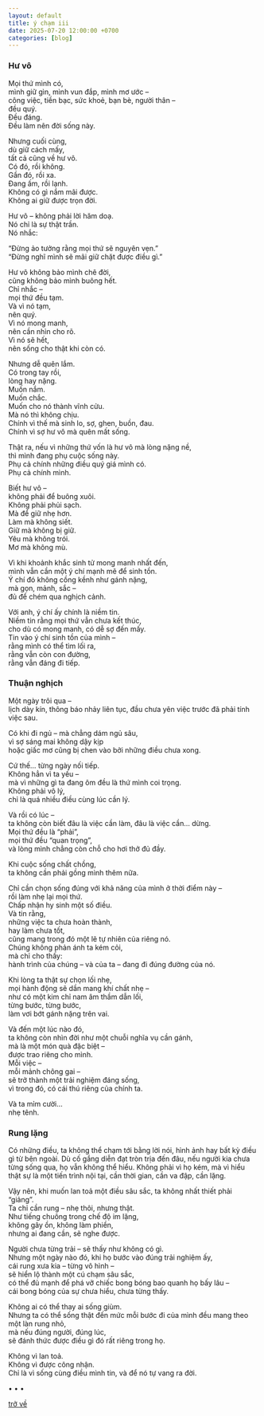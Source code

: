```yaml
---
layout: default
title: ý chạm iii
date: 2025-07-20 12:00:00 +0700
categories: [blog]
---
```


### Hư vô

Mọi thứ mình có,  
mình giữ gìn, mình vun đắp, mình mơ ước –  
công việc, tiền bạc, sức khoẻ, bạn bè, người thân –  
đều quý.  
Đều đáng.  
Đều làm nên đời sống này.  
  
  
Nhưng cuối cùng,  
dù giữ cách mấy,  
tất cả cũng về hư vô.  
Có đó, rồi không.  
Gần đó, rồi xa.  
Đang ấm, rồi lạnh.  
Không có gì nắm mãi được.  
Không ai giữ được trọn đời.  
  
  
Hư vô – không phải lời hăm doạ.  
Nó chỉ là sự thật trần.  
Nó nhắc:  
  
“Đừng ảo tưởng rằng mọi thứ sẽ nguyên vẹn.”  
“Đừng nghĩ mình sẽ mãi giữ chặt được điều gì.”  
  
  
  
Hư vô không bảo mình chê đời,  
cũng không bảo mình buông hết.  
Chỉ nhắc –  
mọi thứ đều tạm.  
Và vì nó tạm,  
nên quý.  
Vì nó mong manh,  
nên cần nhìn cho rõ.  
Vì nó sẽ hết,  
nên sống cho thật khi còn có.  
  
  
Nhưng dễ quên lắm.  
Có trong tay rồi,  
lòng hay nặng.  
Muốn nắm.  
Muốn chắc.  
Muốn cho nó thành vĩnh cửu.  
Mà nó thì không chịu.  
Chính vì thế mà sinh lo, sợ, ghen, buồn, đau.  
Chính vì sợ hư vô mà quên mất sống.  
  
  
Thật ra, nếu vì những thứ vốn là hư vô mà lòng nặng nề,  
thì mình đang phụ cuộc sống này.  
Phụ cả chính những điều quý giá mình có.  
Phụ cả chính mình.  
  
  
Biết hư vô –  
không phải để buông xuôi.  
Không phải phủi sạch.  
Mà để giữ nhẹ hơn.  
Làm mà không siết.  
Giữ mà không bị giữ.  
Yêu mà không trói.  
Mơ mà không mù.  
  
  
Vì khi khoảnh khắc sinh tử mong manh nhất đến,  
mình vẫn cần một ý chí mạnh mẽ để sinh tồn.  
Ý chí đó không cồng kềnh như gánh nặng,  
mà gọn, mảnh, sắc –  
đủ để chém qua nghịch cảnh.  
  
  
Với anh, ý chí ấy chính là niềm tin.  
Niềm tin rằng mọi thứ vẫn chưa kết thúc,  
cho dù có mong manh, có dễ sợ đến mấy.  
Tin vào ý chí sinh tồn của mình –  
rằng mình có thể tìm lối ra,  
rằng vẫn còn con đường,  
rằng vẫn đáng đi tiếp.  

### Thuận nghịch

Một ngày trôi qua –  
lịch dày kín, thông báo nhảy liên tục, đầu chưa yên việc trước đã phải tính việc sau.  
  
Có khi đi ngủ – mà chẳng dám ngủ sâu,  
vì sợ sáng mai không dậy kịp  
hoặc giấc mơ cũng bị chen vào bởi những điều chưa xong.  
  
Cứ thế… từng ngày nối tiếp.  
Không hẳn vì ta yếu –  
mà vì những gì ta đang ôm đều là thứ mình coi trọng.  
Không phải vô lý,  
chỉ là quá nhiều điều cùng lúc cần lý.  
  
Và rồi có lúc –  
ta không còn biết đâu là việc cần làm, đâu là việc cần… dừng.  
Mọi thứ đều là “phải”,  
mọi thứ đều “quan trọng”,  
và lòng mình chẳng còn chỗ cho hơi thở đủ đầy.  
  
Khi cuộc sống chất chồng,  
ta không cần phải gồng mình thêm nữa.  
  
Chỉ cần chọn sống đúng với khả năng của mình ở thời điểm này –  
rồi làm nhẹ lại mọi thứ.  
Chấp nhận hy sinh một số điều.  
Và tin rằng,  
những việc ta chưa hoàn thành,  
hay làm chưa tốt,  
cũng mang trong đó một lẽ tự nhiên của riêng nó.  
Chúng không phản ánh ta kém cỏi,  
mà chỉ cho thấy:  
hành trình của chúng – và của ta – đang đi đúng đường của nó.  
  
Khi lòng ta thật sự chọn lối nhẹ,  
mọi hành động sẽ dần mang khí chất nhẹ –  
như có một kim chỉ nam âm thầm dẫn lối,  
từng bước, từng bước,  
làm vơi bớt gánh nặng trên vai.  
  
Và đến một lúc nào đó,  
ta không còn nhìn đời như một chuỗi nghĩa vụ cần gánh,  
mà là một món quà đặc biệt –  
được trao riêng cho mình.  
Mỗi việc –  
mỗi mảnh chông gai –  
sẽ trở thành một trải nghiệm đáng sống,  
vì trong đó, có cái thú riêng của chính ta.  
  
Và ta mỉm cười…  
nhẹ tênh.  

### Rung lặng

Có những điều, ta không thể chạm tới bằng lời nói, hình ảnh hay bất kỳ điều gì từ bên ngoài. Dù cố gắng diễn đạt tròn trịa đến đâu, nếu người kia chưa từng sống qua, họ vẫn không thể hiểu. Không phải vì họ kém, mà vì hiểu thật sự là một tiến trình nội tại, cần thời gian, cần va đập, cần lặng.  
  
Vậy nên, khi muốn lan toả một điều sâu sắc, ta không nhất thiết phải “giảng”.  
Ta chỉ cần rung – nhẹ thôi, nhưng thật.  
Như tiếng chuông trong chế độ im lặng,  
không gây ồn, không làm phiền,  
nhưng ai đang cần, sẽ nghe được.  
  
Người chưa từng trải – sẽ thấy như không có gì.  
Nhưng một ngày nào đó, khi họ bước vào đúng trải nghiệm ấy,  
cái rung xưa kia – từng vô hình –  
sẽ hiển lộ thành một cú chạm sâu sắc,  
có thể đủ mạnh để phá vỡ chiếc bong bóng bao quanh họ bấy lâu –  
cái bong bóng của sự chưa hiểu, chưa từng thấy.  
  
Không ai có thể thay ai sống giùm.  
Nhưng ta có thể sống thật đến mức mỗi bước đi của mình đều mang theo một làn rung nhỏ,  
mà nếu đúng người, đúng lúc,  
sẽ đánh thức được điều gì đó rất riêng trong họ.  
  
Không vì lan toả.  
Không vì được công nhận.  
Chỉ là vì sống cùng điều mình tin, và để nó tự vang ra đời.  

• • •

[trở về](/)